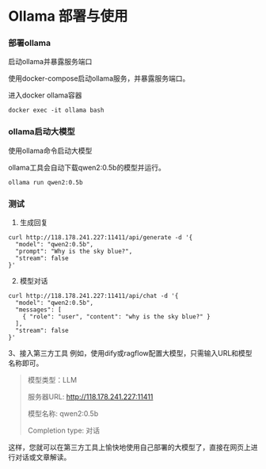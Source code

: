 # Ollama 部署与使用
### 部署ollama
<p>启动ollama并暴露服务端口<p>
<p>使用docker-compose启动ollama服务，并暴露服务端口。<p>
<p>进入docker ollama容器<p>

```
docker exec -it ollama bash
```


### ollama启动大模型
<p>使用ollama命令启动大模型<p>
<p>ollama工具会自动下载qwen2:0.5b的模型并运行。<p>

```
ollama run qwen2:0.5b
```


### 测试
1. 生成回复
```
curl http://118.178.241.227:11411/api/generate -d '{
  "model": "qwen2:0.5b",
  "prompt": "Why is the sky blue?",
  "stream": false
}'
```
2. 模型对话
```
curl http://118.178.241.227:11411/api/chat -d '{
  "model": "qwen2:0.5b",
  "messages": [
    { "role": "user", "content": "why is the sky blue?" }
  ],
  "stream": false
}'
```

3、接入第三方工具
例如，使用dify或ragflow配置大模型，只需输入URL和模型名称即可。

>模型类型：LLM
>
>服务器URL: http://118.178.241.227:11411
>
>模型名称: qwen2:0.5b
>
>Completion type: 对话


<p>这样，您就可以在第三方工具上愉快地使用自己部署的大模型了，直接在网页上进行对话或文章解读。<p>